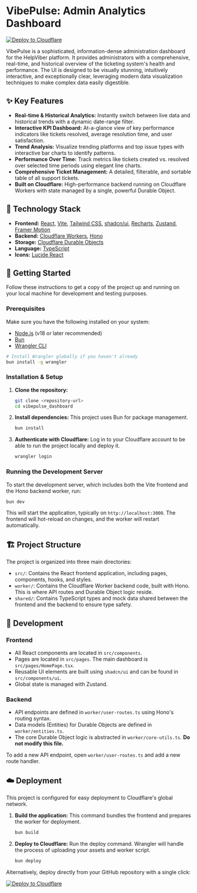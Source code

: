 # VibePulse: Admin Analytics Dashboard

[![Deploy to Cloudflare](https://deploy.workers.cloudflare.com/button)](https://deploy.workers.cloudflare.com/?url=https://github.com/mugumogan/helpviber-dashboard-app)

VibePulse is a sophisticated, information-dense administration dashboard for the HelpViber platform. It provides administrators with a comprehensive, real-time, and historical overview of the ticketing system's health and performance. The UI is designed to be visually stunning, intuitively interactive, and exceptionally clear, leveraging modern data visualization techniques to make complex data easily digestible.

## ✨ Key Features

*   **Real-time & Historical Analytics:** Instantly switch between live data and historical trends with a dynamic date-range filter.
*   **Interactive KPI Dashboard:** At-a-glance view of key performance indicators like tickets resolved, average resolution time, and user satisfaction.
*   **Trend Analysis:** Visualize trending platforms and top issue types with interactive bar charts to identify patterns.
*   **Performance Over Time:** Track metrics like tickets created vs. resolved over selected time periods using elegant line charts.
*   **Comprehensive Ticket Management:** A detailed, filterable, and sortable table of all support tickets.
*   **Built on Cloudflare:** High-performance backend running on Cloudflare Workers with state managed by a single, powerful Durable Object.

## 🚀 Technology Stack

*   **Frontend:** [React](https://react.dev/), [Vite](https://vitejs.dev/), [Tailwind CSS](https://tailwindcss.com/), [shadcn/ui](https://ui.shadcn.com/), [Recharts](https://recharts.org/), [Zustand](https://zustand-demo.pmnd.rs/), [Framer Motion](https://www.framer.com/motion/)
*   **Backend:** [Cloudflare Workers](https://workers.cloudflare.com/), [Hono](https://hono.dev/)
*   **Storage:** [Cloudflare Durable Objects](https://developers.cloudflare.com/durable-objects/)
*   **Language:** [TypeScript](https://www.typescriptlang.org/)
*   **Icons:** [Lucide React](https://lucide.dev/)

## 🏁 Getting Started

Follow these instructions to get a copy of the project up and running on your local machine for development and testing purposes.

### Prerequisites

Make sure you have the following installed on your system:

*   [Node.js](https://nodejs.org/) (v18 or later recommended)
*   [Bun](https://bun.sh/)
*   [Wrangler CLI](https://developers.cloudflare.com/workers/wrangler/install-and-update/)

```bash
# Install Wrangler globally if you haven't already
bun install -g wrangler
```

### Installation & Setup

1.  **Clone the repository:**
    ```bash
    git clone <repository-url>
    cd vibepulse_dashboard
    ```

2.  **Install dependencies:**
    This project uses Bun for package management.
    ```bash
    bun install
    ```

3.  **Authenticate with Cloudflare:**
    Log in to your Cloudflare account to be able to run the project locally and deploy it.
    ```bash
    wrangler login
    ```

### Running the Development Server

To start the development server, which includes both the Vite frontend and the Hono backend worker, run:

```bash
bun dev
```

This will start the application, typically on `http://localhost:3000`. The frontend will hot-reload on changes, and the worker will restart automatically.

## 🏗️ Project Structure

The project is organized into three main directories:

*   `src/`: Contains the React frontend application, including pages, components, hooks, and styles.
*   `worker/`: Contains the Cloudflare Worker backend code, built with Hono. This is where API routes and Durable Object logic reside.
*   `shared/`: Contains TypeScript types and mock data shared between the frontend and the backend to ensure type safety.

## 🔧 Development

### Frontend

*   All React components are located in `src/components`.
*   Pages are located in `src/pages`. The main dashboard is `src/pages/HomePage.tsx`.
*   Reusable UI elements are built using `shadcn/ui` and can be found in `src/components/ui`.
*   Global state is managed with Zustand.

### Backend

*   API endpoints are defined in `worker/user-routes.ts` using Hono's routing syntax.
*   Data models (Entities) for Durable Objects are defined in `worker/entities.ts`.
*   The core Durable Object logic is abstracted in `worker/core-utils.ts`. **Do not modify this file.**

To add a new API endpoint, open `worker/user-routes.ts` and add a new route handler.

## ☁️ Deployment

This project is configured for easy deployment to Cloudflare's global network.

1.  **Build the application:**
    This command bundles the frontend and prepares the worker for deployment.
    ```bash
    bun build
    ```

2.  **Deploy to Cloudflare:**
    Run the deploy command. Wrangler will handle the process of uploading your assets and worker script.
    ```bash
    bun deploy
    ```

Alternatively, deploy directly from your GitHub repository with a single click:

[![Deploy to Cloudflare](https://deploy.workers.cloudflare.com/button)](https://deploy.workers.cloudflare.com/?url=https://github.com/mugumogan/helpviber-dashboard-app)